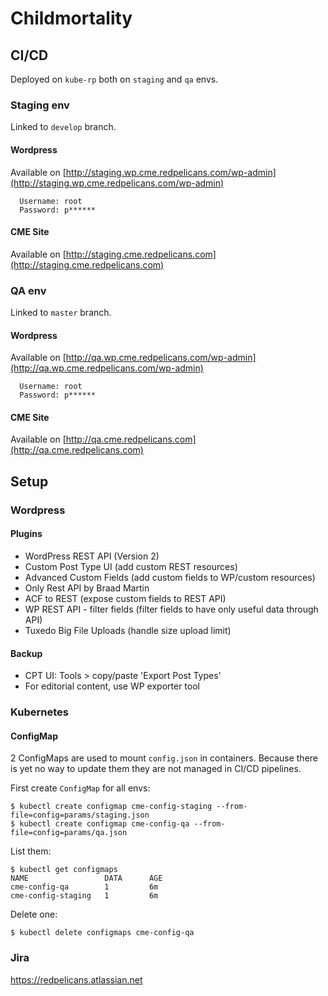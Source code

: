 # Childmortality

## CI/CD


Deployed on `kube-rp` both on `staging` and `qa` envs.


### Staging env

Linked to `develop` branch. 

#### Wordpress

Available on [http://staging.wp.cme.redpelicans.com/wp-admin](http://staging.wp.cme.redpelicans.com/wp-admin)

```
  Username: root
  Password: p******
```

#### CME Site

Available on [http://staging.cme.redpelicans.com](http://staging.cme.redpelicans.com)

### QA env

Linked to `master` branch. 

#### Wordpress

Available on [http://qa.wp.cme.redpelicans.com/wp-admin](http://qa.wp.cme.redpelicans.com/wp-admin)

```
  Username: root
  Password: p******
```

#### CME Site

Available on [http://qa.cme.redpelicans.com](http://qa.cme.redpelicans.com)

## Setup

### Wordpress

#### Plugins

* WordPress REST API (Version 2)
* Custom Post Type UI (add custom REST resources)
* Advanced Custom Fields (add custom fields to WP/custom resources)
* Only Rest API by Braad Martin
* ACF to REST (expose custom fields to REST API)
* WP REST API - filter fields (filter fields to have only useful data through API)
* Tuxedo Big File Uploads (handle size upload limit)

#### Backup

- CPT UI: Tools > copy/paste 'Export Post Types'
- For editorial content, use WP exporter tool

### Kubernetes

#### ConfigMap

2 ConfigMaps are used to mount `config.json` in containers. Because there is yet no way to update them they are not managed in CI/CD pipelines.

First create `ConfigMap` for all envs:

```
$ kubectl create configmap cme-config-staging --from-file=config=params/staging.json
$ kubectl create configmap cme-config-qa --from-file=config=params/qa.json
```

List them:

```
$ kubectl get configmaps
NAME                 DATA      AGE
cme-config-qa        1         6m
cme-config-staging   1         6m

```

Delete one:

```
$ kubectl delete configmaps cme-config-qa

```

### Jira

https://redpelicans.atlassian.net
